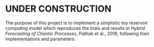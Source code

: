 # UNDER CONSTRUCTION

The purpose of this project is to implement a simplistic toy reservoir computing model which reproduces the trials and results in *Hybrid Forecasting of Chaotic Processes*, Pathak et al., 2018, following their implementations and parameters.


